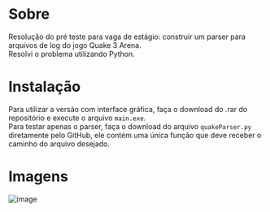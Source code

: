 # Sobre
Resolução do pré teste para vaga de estágio: construir um parser para arquivos de log do jogo Quake 3 Arena.<br>
Resolvi o problema utilizando Python.

# Instalação
Para utilizar a versão com interface gráfica, faça o download do .rar do repositório e execute o arquivo `main.exe`.<br>
Para testar apenas o parser, faça o download do arquivo `quakeParser.py` diretamente pelo GitHub, ele contém uma única função que deve receber o caminho do arquivo desejado.

# Imagens
![image](https://github.com/docafavarato/quake-parser/assets/98183878/a1a7d3d7-90ea-4698-a1e0-05753f323629)
